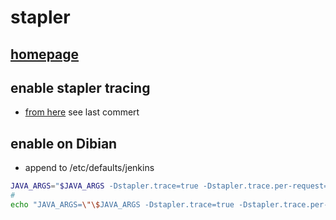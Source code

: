 # stapler

## [homepage](http://stapler.kohsuke.org/reference.html)

## enable stapler tracing

- [from here](http://stapler.kohsuke.org/apidocs/org/kohsuke/stapler/Dispatcher.html) see last commert

## enable on Dibian

- append to /etc/defaults/jenkins

```bash
JAVA_ARGS="$JAVA_ARGS -Dstapler.trace=true -Dstapler.trace.per-request=true"
#
echo "JAVA_ARGS=\"\$JAVA_ARGS -Dstapler.trace=true -Dstapler.trace.per-request=true\"" >>/etc/default/jenkins
```
